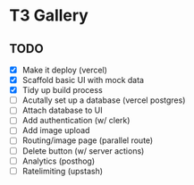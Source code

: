 # T3 Gallery

## TODO

- [x] Make it deploy (vercel)
- [x] Scaffold basic UI with mock data
- [x] Tidy up build process
- [ ] Acutally set up a database (vercel postgres)
- [ ] Attach database to UI
- [ ] Add authentication (w/ clerk)
- [ ] Add image upload
- [ ] Routing/image page (parallel route)
- [ ] Delete button (w/ server actions)
- [ ] Analytics (posthog)
- [ ] Ratelimiting (upstash)
